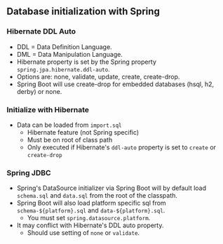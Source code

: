 Database initialization with Spring
-----------------------------------


### Hibernate DDL Auto

* DDL = Data Definition Language.
* DML = Data Manipulation Language.
* Hibernate property is set by the Spring property `spring.jpa.hibernate.ddl-auto`.
* Options are: none, validate, update, create, create-drop.
* Spring Boot will use create-drop for embedded databases (hsql, h2, derby) or none.


### Initialize with Hibernate

* Data can be loaded from `import.sql`
    * Hibernate feature (not Spring specific)
    * Must be on root of class path
    * Only executed if Hibernate's `ddl-auto` property is set to `create` or `create-drop`


### Spring JDBC

* Spring's DataSource initializer via Spring Boot will by default load `schema.sql` and `data.sql` from the root of the classpath.
* Spring Boot will also load platform specific sql from `schema-${platform}.sql` and `data-${platform}.sql`.
    * You must set `spring.datasource.platform`.
* It may conflict with Hibernate's DDL auto property.
    * Should use setting of `none` or `validate`.

